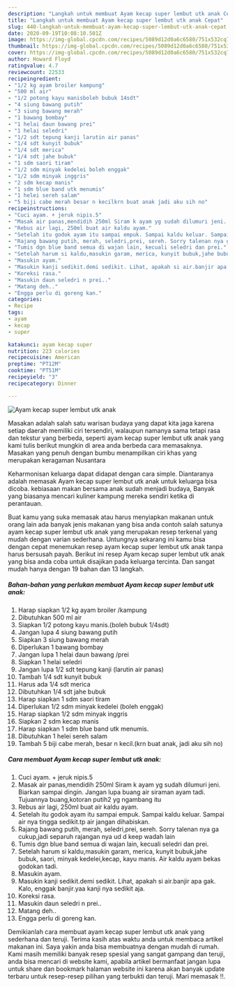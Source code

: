 ```yaml
---
description: "Langkah untuk membuat Ayam kecap super lembut utk anak Cepat"
title: "Langkah untuk membuat Ayam kecap super lembut utk anak Cepat"
slug: 440-langkah-untuk-membuat-ayam-kecap-super-lembut-utk-anak-cepat
date: 2020-09-19T10:08:10.501Z
image: https://img-global.cpcdn.com/recipes/5089d12d0a6c6580/751x532cq70/ayam-kecap-super-lembut-utk-anak-foto-resep-utama.jpg
thumbnail: https://img-global.cpcdn.com/recipes/5089d12d0a6c6580/751x532cq70/ayam-kecap-super-lembut-utk-anak-foto-resep-utama.jpg
cover: https://img-global.cpcdn.com/recipes/5089d12d0a6c6580/751x532cq70/ayam-kecap-super-lembut-utk-anak-foto-resep-utama.jpg
author: Howard Floyd
ratingvalue: 4.7
reviewcount: 22533
recipeingredient:
- "1/2 kg ayam broiler kampung"
- "500 ml air"
- "1/2 potong kayu manisboleh bubuk 14sdt"
- "4 siung bawang putih"
- "3 siung bawang merah"
- "1 bawang bombay"
- "1 helai daun bawang prei"
- "1 helai seledri"
- "1/2 sdt tepung kanji larutin air panas"
- "1/4 sdt kunyit bubuk"
- "1/4 sdt merica"
- "1/4 sdt jahe bubuk"
- "1 sdm saori tiram"
- "1/2 sdm minyak kedelei boleh enggak"
- "1/2 sdm minyak inggris"
- "2 sdm kecap manis"
- "1 sdm blue band utk menumis"
- "1 helei sereh salam"
- "5 biji cabe merah besar n kecilkrn buat anak jadi aku sih no"
recipeinstructions:
- "Cuci ayam. + jeruk nipis.5"
- "Masak air panas,mendidih 250ml Siram k ayam yg sudah dilumuri jeni. Biarkan sampai dingin. Jangan lupa buang air siraman ayam tadi. Tujuannya buang,kotoran putih2 yg ngambang itu"
- "Rebus air lagi, 250ml buat air kaldu ayam."
- "Setelah itu godok ayam itu sampai empuk. Sampai kaldu keluar. Sampai air nya tingga sedikit.tp air jangan dihabiskan."
- "Rajang bawang putih, merah, seledri,prei, sereh. Sorry talenan nya ga cukup,jadi separuh rajangan nya ud d keep wadah lain"
- "Tumis dgn blue band semua di wajan lain, kecuali seledri dan prei."
- "Setelah harum si kaldu,masukin garam, merica, kunyit bubuk,jahe bubuk, saori, minyak kedelei,kecap, kayu manis. Air kaldu ayam bekas godokan tadi."
- "Masukin ayam."
- "Masukin kanji sedikit.demi sedikit. Lihat, apakah si air.banjir apa gak. Kalo, enggak banjir.yaa kanji nya sedikit aja."
- "Koreksi rasa."
- "Masukin daun seledri n prei.."
- "Matang deh.."
- "Engga perlu di goreng kan."
categories:
- Recipe
tags:
- ayam
- kecap
- super

katakunci: ayam kecap super 
nutrition: 223 calories
recipecuisine: American
preptime: "PT12M"
cooktime: "PT51M"
recipeyield: "3"
recipecategory: Dinner

---
```



![Ayam kecap super lembut utk anak](https://img-global.cpcdn.com/recipes/5089d12d0a6c6580/751x532cq70/ayam-kecap-super-lembut-utk-anak-foto-resep-utama.jpg)

Masakan adalah salah satu warisan budaya yang dapat kita jaga karena setiap daerah memiliki ciri tersendiri, walaupun namanya sama tetapi rasa dan tekstur yang berbeda, seperti ayam kecap super lembut utk anak yang kami tulis berikut mungkin di area anda berbeda cara memasaknya. Masakan yang penuh dengan bumbu menampilkan ciri khas yang merupakan keragaman Nusantara

Keharmonisan keluarga dapat didapat dengan cara simple. Diantaranya adalah memasak Ayam kecap super lembut utk anak untuk keluarga bisa dicoba. kebiasaan makan bersama anak sudah menjadi budaya, Banyak yang biasanya mencari kuliner kampung mereka sendiri ketika di perantauan.



Buat kamu yang suka memasak atau harus menyiapkan makanan untuk orang lain ada banyak jenis makanan yang bisa anda contoh salah satunya ayam kecap super lembut utk anak yang merupakan resep terkenal yang mudah dengan varian sederhana. Untungnya sekarang ini kamu bisa dengan cepat menemukan resep ayam kecap super lembut utk anak tanpa harus bersusah payah.
Berikut ini resep Ayam kecap super lembut utk anak yang bisa anda coba untuk disajikan pada keluarga tercinta. Dan sangat mudah hanya dengan 19 bahan dan 13 langkah.


<!--inarticleads1-->

##### Bahan-bahan yang perlukan membuat Ayam kecap super lembut utk anak:

1. Harap siapkan 1/2 kg ayam broiler /kampung
1. Dibutuhkan 500 ml air
1. Siapkan 1/2 potong kayu manis.(boleh bubuk 1/4sdt)
1. Jangan lupa 4 siung bawang putih
1. Siapkan 3 siung bawang merah
1. Diperlukan 1 bawang bombay
1. Jangan lupa 1 helai daun bawang /prei
1. Siapkan 1 helai seledri
1. Jangan lupa 1/2 sdt tepung kanji (larutin air panas)
1. Tambah 1/4 sdt kunyit bubuk
1. Harus ada 1/4 sdt merica
1. Dibutuhkan 1/4 sdt jahe bubuk
1. Harap siapkan 1 sdm saori tiram
1. Diperlukan 1/2 sdm minyak kedelei (boleh enggak)
1. Harap siapkan 1/2 sdm minyak inggris
1. Siapkan 2 sdm kecap manis
1. Harap siapkan 1 sdm blue band utk menumis.
1. Dibutuhkan 1 helei sereh salam
1. Tambah 5 biji cabe merah, besar n kecil.(krn buat anak, jadi aku sih no)




<!--inarticleads2-->

##### Cara membuat  Ayam kecap super lembut utk anak:

1. Cuci ayam. + jeruk nipis.5
1. Masak air panas,mendidih 250ml Siram k ayam yg sudah dilumuri jeni. Biarkan sampai dingin. Jangan lupa buang air siraman ayam tadi. Tujuannya buang,kotoran putih2 yg ngambang itu
1. Rebus air lagi, 250ml buat air kaldu ayam.
1. Setelah itu godok ayam itu sampai empuk. Sampai kaldu keluar. Sampai air nya tingga sedikit.tp air jangan dihabiskan.
1. Rajang bawang putih, merah, seledri,prei, sereh. Sorry talenan nya ga cukup,jadi separuh rajangan nya ud d keep wadah lain
1. Tumis dgn blue band semua di wajan lain, kecuali seledri dan prei.
1. Setelah harum si kaldu,masukin garam, merica, kunyit bubuk,jahe bubuk, saori, minyak kedelei,kecap, kayu manis. Air kaldu ayam bekas godokan tadi.
1. Masukin ayam.
1. Masukin kanji sedikit.demi sedikit. Lihat, apakah si air.banjir apa gak. Kalo, enggak banjir.yaa kanji nya sedikit aja.
1. Koreksi rasa.
1. Masukin daun seledri n prei..
1. Matang deh..
1. Engga perlu di goreng kan.




Demikianlah cara membuat ayam kecap super lembut utk anak yang sederhana dan teruji. Terima kasih atas waktu anda untuk membaca artikel makanan ini. Saya yakin anda bisa membuatnya dengan mudah di rumah. Kami masih memiliki banyak resep spesial yang sangat gampang dan teruji, anda bisa mencari di website kami, apabila artikel bermanfaat jangan lupa untuk share dan bookmark halaman website ini karena akan banyak update terbaru untuk resep-resep pilihan yang terbukti dan teruji. Mari memasak !!. 
